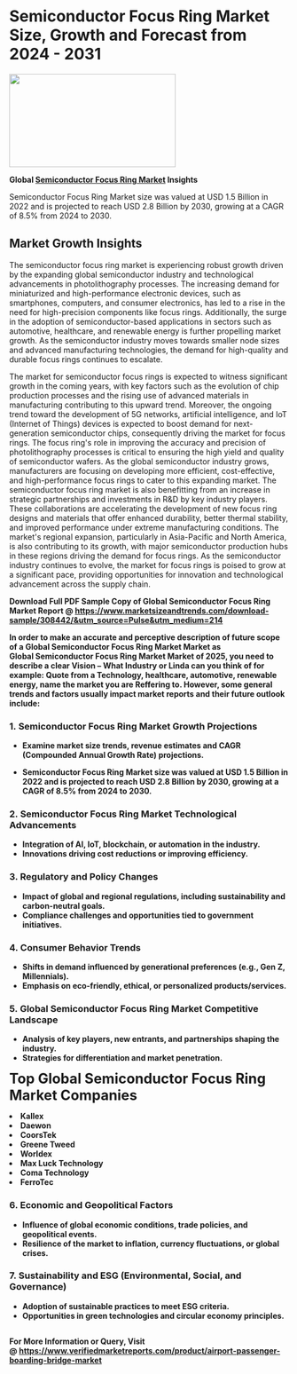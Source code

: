 <H1>Semiconductor Focus Ring Market Size, Growth and Forecast from 2024 - 2031</H1><img class="aligncenter size-medium wp-image-584254" src="https://thirdeyenews.in/wp-content/uploads/2024/09/Global-Market-Research-300x168.jpeg" alt="" width="300" height="168" /><p><strong>Global&nbsp;<a href="https://www.marketsizeandtrends.com/download-sample/308442/&amp;utm_source=Pulse&amp;utm_medium=214">Semiconductor Focus Ring Market</a> Insights</strong></p><p>Semiconductor Focus Ring Market size was valued at USD 1.5 Billion in 2022 and is projected to reach USD 2.8 Billion by 2030, growing at a CAGR of 8.5% from 2024 to 2030.</p><p><h2>Market Growth Insights</h2> <p>The semiconductor focus ring market is experiencing robust growth driven by the expanding global semiconductor industry and technological advancements in photolithography processes. The increasing demand for miniaturized and high-performance electronic devices, such as smartphones, computers, and consumer electronics, has led to a rise in the need for high-precision components like focus rings. Additionally, the surge in the adoption of semiconductor-based applications in sectors such as automotive, healthcare, and renewable energy is further propelling market growth. As the semiconductor industry moves towards smaller node sizes and advanced manufacturing technologies, the demand for high-quality and durable focus rings continues to escalate.</p> <p><strong></strong></p> <p>The market for semiconductor focus rings is expected to witness significant growth in the coming years, with key factors such as the evolution of chip production processes and the rising use of advanced materials in manufacturing contributing to this upward trend. Moreover, the ongoing trend toward the development of 5G networks, artificial intelligence, and IoT (Internet of Things) devices is expected to boost demand for next-generation semiconductor chips, consequently driving the market for focus rings. The focus ring's role in improving the accuracy and precision of photolithography processes is critical to ensuring the high yield and quality of semiconductor wafers. As the global semiconductor industry grows, manufacturers are focusing on developing more efficient, cost-effective, and high-performance focus rings to cater to this expanding market. The semiconductor focus ring market is also benefitting from an increase in strategic partnerships and investments in R&D by key industry players. These collaborations are accelerating the development of new focus ring designs and materials that offer enhanced durability, better thermal stability, and improved performance under extreme manufacturing conditions. The market's regional expansion, particularly in Asia-Pacific and North America, is also contributing to its growth, with major semiconductor production hubs in these regions driving the demand for focus rings. As the semiconductor industry continues to evolve, the market for focus rings is poised to grow at a significant pace, providing opportunities for innovation and technological advancement across the supply chain.</p> <p><strong></p><p><span class=""><strong>Download Full PDF Sample Copy of Global Semiconductor Focus Ring Market Report</strong> @ <a href="https://www.marketsizeandtrends.com/download-sample/308442/&amp;utm_source=Pulse&amp;utm_medium=214" target="_blank">https://www.marketsizeandtrends.com/download-sample/308442/&amp;utm_source=Pulse&amp;utm_medium=214</a></span></p><p>In order to make an accurate and perceptive description of future scope of a Global&nbsp;Semiconductor Focus Ring Market Market as Global&nbsp;Semiconductor Focus Ring Market Market of 2025, you need to describe a clear Vision &ndash; What Industry or Linda can you think of for example: Quote from a Technology, healthcare, automotive, renewable energy, name the market you are Reffering to. However, some general trends and factors usually impact market reports and their future outlook include:</p><h3>1.&nbsp;<strong>Semiconductor Focus Ring Market Growth Projections</strong></h3><ul><li>Examine market size trends, revenue estimates and CAGR (Compounded Annual Growth Rate) projections.</li><li><p>Semiconductor Focus Ring Market size was valued at USD 1.5 Billion in 2022 and is projected to reach USD 2.8 Billion by 2030, growing at a CAGR of 8.5% from 2024 to 2030.</p></li></ul><h3>2.&nbsp;<strong>Semiconductor Focus Ring Market Technological Advancements</strong></h3><ul><li>Integration of AI, IoT, blockchain, or automation in the industry.</li><li>Innovations driving cost reductions or improving efficiency.</li></ul><h3>3.&nbsp;<strong>Regulatory and Policy Changes</strong></h3><ul><li>Impact of global and regional regulations, including sustainability and carbon-neutral goals.</li><li>Compliance challenges and opportunities tied to government initiatives.</li></ul><h3>4.&nbsp;<strong>Consumer Behavior Trends</strong></h3><ul><li>Shifts in demand influenced by generational preferences (e.g., Gen Z, Millennials).</li><li>Emphasis on eco-friendly, ethical, or personalized products/services.</li></ul><h3>5.&nbsp;<strong>Global Semiconductor Focus Ring Market Competitive Landscape</strong></h3><ul><li>Analysis of key players, new entrants, and partnerships shaping the industry.</li><li>Strategies for differentiation and market penetration.</li></ul><p data-pm-slice="1 1 []"><span style="color: inherit; font-family: inherit; font-size: 25px;">Top Global Semiconductor Focus Ring Market Companies</span></p><div class="" data-test-id=""><p><li>Kallex</li><li> Daewon</li><li> CoorsTek</li><li> Greene Tweed</li><li> Worldex</li><li> Max Luck Technology</li><li> Coma Technology</li><li> FerroTec</li></p></div><h3>6.&nbsp;<strong>Economic and Geopolitical Factors</strong></h3><ul><li>Influence of global economic conditions, trade policies, and geopolitical events.</li><li>Resilience of the market to inflation, currency fluctuations, or global crises.</li></ul><h3>7.&nbsp;<strong>Sustainability and ESG (Environmental, Social, and Governance)</strong></h3><ul><li>Adoption of sustainable practices to meet ESG criteria.</li><li>Opportunities in green technologies and circular economy principles.</li></ul><h2><strong style="font-size: 14px;">For More Information or Query, Visit @&nbsp;</strong><a style="background-color: #ffffff; font-size: 14px;" href="https://www.marketsizeandtrends.com/report/semiconductor-focus-ring-market/" target="_blank">https://www.verifiedmarketreports.com/product/airport-passenger-boarding-bridge-market</a></h2>
